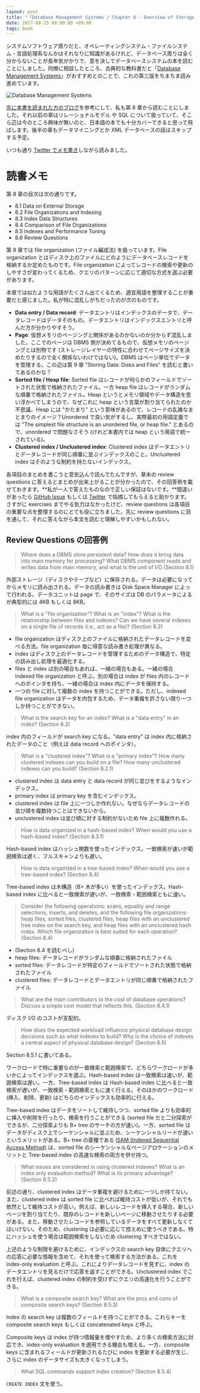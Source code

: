 ```yaml
---
layout: post
title: "「Database Management Systems / Chapter 8 - Overview of Storage and Indexing」読了"
date: 2017-08-25 00:00:00 +09:00
tags: book
---
```


システムソフトウェア周りだと、オペレーティングシステム・ファイルシステム・言語処理系なんかはそれなりに知識があるけれど、データベース周りは全く分からないことが長年気がかりで、意を決してデータベースシステムの本を読むことにしました。同僚に相談したところ、古典的な教科書だと「[Database Management Systems](http://amzn.to/2w85FJY)」がおすすめとのことで、これの第三版をちまちま読み進めています。

![Database Management Systems](/images/book-database-management-systems.jpg)

[先に本書を読まれた方のブログ](http://d.hatena.ne.jp/nowokay/20120323)を参考にして、私も第 8 章から読むことにしました。それ以前の章はリレーショナルモデル や SQL について扱っていて、そこら辺は今のところ興味が無いのと、日本語の本でも十分カバーできると思って飛ばします。後半の章もデータマイニングとか XML データベースの話はスキップする予定。

いつも通り [Twitter でメモ書き](https://twitter.com/nhiroki_/status/884547606562713600)しながら読みました。

# 読書メモ

第 8 章の目次は次の通りです。

- 8.1 Data on External Storage
- 8.2 File Organizations and Indexing
- 8.3 Index Data Structures
- 8.4 Comparison of File Organizations
- 8.5 Indexes and Performance Tuning
- 8.6 Review Questions

第 8 章では file organization (ファイル編成法) を扱っています。File organization とはディスク上のファイルにどのようにデータベースレコードを格納するか定めたものです。File organization によってレコードの検索や更新のしやすさが変わってくるため、クエリのパターンに応じて適切な方式を選ぶ必要があります。

本章では似たような用語がたくさん出てくるため、適宜用語を整理することが重要だと感じました。私が特に混乱しがちだったのが次のものです。

- **Data entry / Data record**: データエントリはインデックスのデータで、データレコードはデータそのもの。データエントリはインデックスエントリと呼んだ方が分かりやすそう。
- **Page**: 仮想メモリのページングと関係があるのかないのか分からず混乱しました。ここでのページは DBMS 側が決めてるもので、仮想メモリのページングとは別物です (ストレージレイヤーの特性に合わせてページサイズを決めたりするので全く関係ないわけではない)。DBMS はページ単位でデータを管理する。この辺は第 9 章 "Storing Data: Disks and Files" を読むと書いてあるのかな？
- **Sorted file / Heap file**: Sorted file はレコードが何らかのフィールドでソートされた状態で格納されたファイル。一方 heap file はレコードがランダムな順番で格納されたファイル。Heap というとメモリ領域やデータ構造を思い浮かべてしまうので、なぜこれに heap という言葉が割り当てられたのか不思議。Heap には "かたまり" という意味があるので、レコードの乱雑なまとまりのイメージ？Unordered で良い気がするし、実際最初の用語定義では "The simplest file structure is an unordered file, or heap file." とあるので、unordered で問題なさそう (けれど本書内では heap という用語で統一されている)。
- **Clustered index / Unclustered index**: Clustered index はデータエントリとデータレコードが同じ順番に並ぶインデックスのこと。Unclustered index はそのような制約を持たないインデックス。

各項目のまとめを書こうと意気込んで読んでたんですが、章末の review questions に答えるとまとめが出来上がることが分かったので、その回答例を載せておきます。**私が一人で答えたものなので正しい保証はないです。**間違いがあったら [GitHub Issue](https://github.com/nhiroki/nhiroki.github.io/issues) もしくは [Twitter](https://twitter.com/nhiroki_) で指摘してもらえると助かります。さすがに exercises までやる気力はなかったけど、review questions は各項目の重要な点を整理するのにとても役に立ちました。先に review questions に目を通して、それに答えながら本文を読むと理解しやすいかもしれない。

## Review Questions の回答例

> Where does a DBMS store persistent data? How does it bring data into main memory for processing? What DBMS component reads and writes data from main memory, and what is the unit of I/O (Section 8.1)

外部ストレージ（ディスクやテープなど）に保存される。データは必要になってからメモリに読み出される。データの読み書きは Disk Space Manager によって行われる。データユニットは page で、そのサイズは DB のパラメータによるが典型的には 4KB もしくは 8KB。

> What is a "file organization"? What is an "index"? What is the relationship between files and indexes? Can we have several indexes on a single file of records (i.e., act as a file)? (Section 8.2)

- file organization はディスク上のファイルに格納されたデータレコードを並べる方法。file organization 毎に得意な読み書き処理が異なる。
- index はディスク上のデータレコードを管理するためのデータ構造で、特定の読み出し処理を最適化する。
- files と index は別の場合もあれば、一緒の場合もある。一緒の場合 indexed file organization と呼ぶ。別の場合は index が files 内のレコードへのポインタを持ち、一緒の場合は index 内にデータを保持する。
- 一つの file に対して複数の index を持つことができる。ただし、indexed file organization はデータを内包するため、データ重複を許さない限り一つしか持つことができない。

> What is the search key for an index? What is a "data entry" in an index? (Section 8.2)

index 内のフィールドが search key になる。"data entry" は index 内に格納されたデータのこと（例えば data record へのポインタ）。

> What is a "clustered index"? What is a "primary index"? How many clustered indexes can you build on a file? How many unclustered indexes can you build? (Section 8.2.1)

- clustered index は data entry と data record が同じ並びをするようなインデックス。
- primary index は primary key を含むインデックス。
- clustered index は file 上に一つしか作れない。なぜならデータレコードの並び順を複数持つことはできないから。
- unclustered index は並び順に対する制約がないため file 上に複数作れる。

> How is data organized in a hash-based index? When would you use a hash-based index? (Section 8.3.1)

Hash-based index はハッシュ関数を使ったインデックス。一致検索が速いが範囲検索は遅く、フルスキャンよりも遅い。

> How is data organized in a tree-based index? When would you use a tree-based index? (Section 8.4)

Tree-based index は木構造（B+ 木が多い）を使ったインデックス。Hash-based index に比べると一致検索が遅いが、一致検索・範囲検索ともに速い。

> Consider the following operations: scans, equality and range selections, inserts, and deletes, and the following file organizations: heap files, sorted files, clustered files, heap files with an unclustered tree index on the search key, and heap files with an unclustered hash index. Which file organization is best suited for each operation? (Section 8.4)

- (Section 8.4 を読むべし)
- heap files: データレコードがランダムな順番に格納されたファイル
- sorted files: データレコードが特定のフィールドでソートされた状態で格納されたファイル
- clustered files: データレコードとデータエントリが同じ順番で格納されたファイル

> What are the main contributors to the cost of database operations? Discuss a simple cost model that reflects this. (Section 8.4.1)

ディスク I/O のコストが支配的。

> How does the expected workload influence physical database design decisions such as what indexes to build? Why is the choice of indexes a central aspect of physical database design? (Section 8.5)

Section 8.5.1 に書いてある。

ワークロードで特に重要なのが一致検索と範囲検索で、どちらワークロードが多いかによってインデックスを選ぶ。Hash-based index は一致検索は速いが、範囲検索は遅い。一方、Tree-based index は Hash-based index に比べると一致検索が遅いが、一致検索・範囲検索ともに速く行える。そのほかのワークロード (挿入、削除、更新) はどちらのインデックスも効率的に行える。

Tree-based index はデータをソートして維持しつつ、sorted file よりも効率的に挿入や削除を行ったり、検索を行うことができる (sorted file だと二分探索ができるが、二分探索よりも B+ tree のサーチの方が速い)。一方、sorted file はデータがディスク上でシーケンシャルに並ぶため、シーケンシャルリードが速いというメリットがある。B+ tree の亜種である [ISAM (Indexed Sequential Access Method)](https://en.wikipedia.org/wiki/ISAM) は、sorted file のシーケンシャルなページアロケーションのメリットと Tree-based index の高速な検索の両方を併せ持つ。

> What issues are considered in using clustered indexes? What is an index only evaluation method? What is its primary advantage? (Section 8.5.2)

前述の通り、clustered index はデータ重複を避けるために一つしか持てない。また、clustered index は sorted file に比べれば維持コストが低いが、それでも依然として維持コストが高い。例えば、新しいレコードを挿入する場合、新しいページを割り当てたり、既存のレコードを新しいページに移動させたりする必要がある。また、移動させたレコードを参照しているデータをすべて更新しなくてはいけない。そのため、clustering は必要に応じて控えめに使うべきである。特にハッシュを使う場合は範囲検索をしないため clustering すべきではない。

上述のような制限を避けるために、インデックスの search key 自体にクエリへの応答に必要な情報を含めて、それを使って検索する方法がある。これを index-only evaluation と呼ぶ。これによりデータレコードを見ずに、index のデータエントリを見るだけで応答を返すことができる。Unclustered index でこれを行えば、clustered index の制約を受けずにクエリの高速化を行うことができる。

> What is a composite search key? What are the pros and cons of composite search keys? (Section 8.5.3)

Index の search key は複数のフィールドを持つことができる。これらキーを composite search keys もしくは concatenated keys と呼ぶ。

Composite keys は index が持つ情報量を増やすため、より多くの検索方法に対応でき、index-only evaluation を適用できる機会も増える。一方、composite keys に含まれるフィールドが更新されるたびに index を更新する必要が生じ、さらに index のデータサイズも大きくなってしまう。

> What SQL commands support index creation? (Section 8.5.4)

```CREATE INDEX``` 文を使う。
